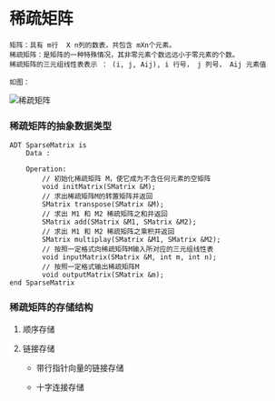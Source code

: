 # 稀疏矩阵

	矩阵：具有 m行  X n列的数表，共包含 mXn个元素。
	稀疏矩阵：是矩阵的一种特殊情况，其非零元素个数远远小于零元素的个数。
	稀疏矩阵的三元组线性表表示 ： (i, j, Aij), i 行号， j 列号， Aij 元素值
	
	如图：
![稀疏矩阵](https://github.com/cikewang/DataStruct/tree/master/Z_Images/05_sparsematrix.jpg)
	

### 稀疏矩阵的抽象数据类型
~~~
ADT SparseMatrix is 
	Data :
	
	Operation:
		// 初始化稀疏矩阵 M，使它成为不含任何元素的空矩阵
		void initMatrix(SMatrix &M);
		// 求出稀疏矩阵M的转置矩阵并返回
		SMatrix transpose(SMatrix &M);
		// 求出 M1 和 M2 稀疏矩阵之和并返回
		SMatrix add(SMatrix &M1, SMatrix &M2);
		// 求出 M1 和 M2 稀疏矩阵之乘积并返回
		SMatrix multiplay(SMatrix &M1, SMatrix &M2);
		// 按照一定格式向稀疏矩阵M输入所对应的三元组线性表
		void inputMatrix(SMatrix &M, int m, int n);
		// 按照一定格式输出稀疏矩阵M
		void outputMatrix(SMatrix &m);
end SparseMatrix
~~~



### 稀疏矩阵的存储结构
1. 顺序存储


2. 链接存储
	* 带行指针向量的链接存储
	
	
	* 十字连接存储
	
	
	
	





	